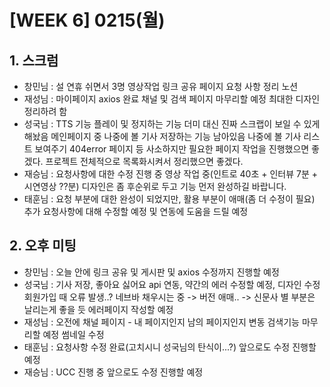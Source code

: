 # [WEEK 6] 0215(월)

## 1. 스크럼

- 창민님 : 설 연휴 쉬면서
3명 영상작업
링크 공유 페이지
요청 사항 정리 노션
- 재성님 : 마이페이지 axios 완료
채널 및 검색 페이지 마무리할 예정
최대한 디자인 정리하려 함
- 성국님 : TTS 기능 플레이 및 정지하는 기능
더미 대신 진짜 스크랩이 보일 수 있게 해놨음
메인페이지 중 나중에 볼 기사 저장하는 기능 남아있음
나중에 볼 기사 리스트 보여주기
404error 페이지 등 사소하지만 필요한 페이지 작업을 진행했으면 좋겠다.
프로젝트 전체적으로 목록화시켜서 정리했으면 좋겠다.
- 재승님 : 요청사항에 대한 수정 진행 중
영상 작업 중(인트로 40초 + 인터뷰 7분 + 시연영상 ??분)
디자인은 좀 후순위로 두고 기능 먼저 완성하길 바랍니다.
- 태훈님 : 요청 부분에 대한 완성이 되었지만, 활용 부분이 애매(좀 더 수정이 필요)
추가 요청사항에 대해 수정할 예정 및 연동에 도움을 드릴 예정

## 2. 오후 미팅

- 창민님 : 오늘 안에 링크 공유 및 게시판 및 axios 수정까지 진행할 예정
- 성국님 : 기사 저장, 좋아요 싫어요 api 연동, 약간의 에러 수정할 예정, 디자인 수정
              회원가입 때 오류 발생..?
              네브바 채우시는 중
              -> 버전 애매..
              -> 신문사 별 부분은 날리는게 좋을 듯
             에러페이지 작성할 예정
- 재성님 : 오전에 채널 페이지 - 내 페이지인지 남의 페이지인지 변동
검색기능 마무리할 예정
썸네일 수정
- 태훈님 : 요청사항 수정 완료(고치시니 성국님의 탄식이...?)
앞으로도 수정 진행할 예정
- 재승님 : UCC 진행 중
앞으로도 수정 진행할 예정